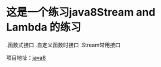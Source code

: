 # 这是一个练习java8Stream and Lambda 的练习
.函数式接口
.自定义函数时接口
.Stream常用接口

项目地址：[java8](https://github.com/wangchen1206/java8.git)
